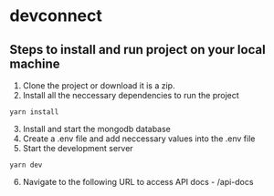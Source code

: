 # devconnect

## Steps to install and run project on your local machine

1. Clone the project or download it is a zip.
2. Install all the neccessary dependencies to run the project
```
yarn install
```
3. Install and start the mongodb database
4. Create a .env file and add neccessary values into the .env file
5. Start the development server
```
yarn dev
```
6. Navigate to the following URL to access API docs - /api-docs
